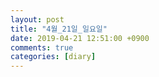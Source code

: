 ```yaml
---
layout: post
title: "4월_21일_일요일"
date: 2019-04-21 12:51:00 +0900
comments: true 
categories: [diary] 
---
```

